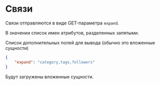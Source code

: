 Связи
===

Связи отправляются в виде GET-параметра `expand`.

В значении список имен атрибутов, разделенных запятыми.

Список дополнительных полей для вывода (обычно это вложенные сущности)

```json
{
	"expand": "category,tags,followers"
}
```

Будут загружены вложенные сущности.
